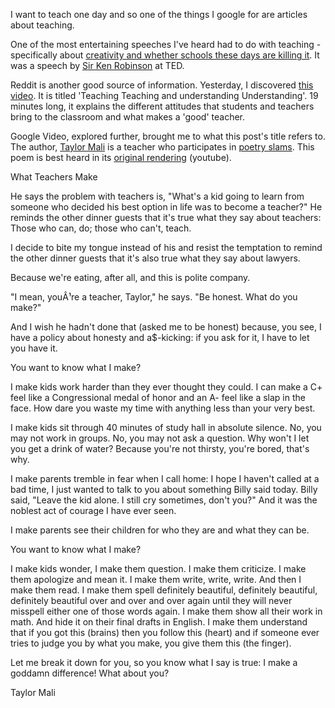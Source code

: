 I want to teach one day and so one of the things I google for are articles about teaching. 

One of the most entertaining speeches I've heard had to do with teaching - specifically about [creativity and whether schools these days are killing it](http://www.ted.com/index.php/talks/ken_robinson_says_schools_kill_creativity.html). It was a speech by [Sir Ken Robinson](http://en.wikipedia.org/wiki/Sir_Ken_Robinson) at TED.

Reddit is another good source of information. Yesterday, I discovered [this video](http://video.google.com/videoplay?docid=-5629273206953884671&hl=en). It is titled 'Teaching Teaching and understanding Understanding'. 19 minutes long, it explains the different attitudes that students and teachers bring to the classroom and what makes a 'good' teacher. 

Google Video, explored further, brought me to what this post's title refers to. The author, [Taylor Mali](http://en.wikipedia.org/wiki/Taylor_Mali) is a teacher who participates in [poetry slams](http://en.wikipedia.org/wiki/Poetry_slam). This poem is best heard in its [original rendering](http://www.youtube.com/watch?v=RxsOVK4syxU) (youtube). 

What Teachers Make 

He says the problem with teachers is, "What's a kid going to learn 
from someone who decided his best option in life was to become a teacher?" 
He reminds the other dinner guests that it's true what they say about 
teachers: 
Those who can, do; those who can't, teach.

I decide to bite my tongue instead of his 
and resist the temptation to remind the other dinner guests 
that it's also true what they say about lawyers.

Because we're eating, after all, and this is polite company.

"I mean, youÂ¹re a teacher, Taylor," he says. 
"Be honest. What do you make?"

And I wish he hadn't done that 
(asked me to be honest) 
because, you see, I have a policy 
about honesty and a$-kicking: 
if you ask for it, I have to let you have it.

You want to know what I make?

I make kids work harder than they ever thought they could. 
I can make a C+ feel like a Congressional medal of honor 
and an A- feel like a slap in the face. 
How dare you waste my time with anything less than your very best.

I make kids sit through 40 minutes of study hall 
in absolute silence. No, you may not work in groups. 
No, you may not ask a question. 
Why won't I let you get a drink of water? 
Because you're not thirsty, you're bored, that's why.

I make parents tremble in fear when I call home: 
I hope I haven't called at a bad time, 
I just wanted to talk to you about something Billy said today. 
Billy said, "Leave the kid alone. I still cry sometimes, don't you?" 
And it was the noblest act of courage I have ever seen.

I make parents see their children for who they are 
and what they can be.

You want to know what I make?

I make kids wonder, 
I make them question. 
I make them criticize. 
I make them apologize and mean it. 
I make them write, write, write. 
And then I make them read. 
I make them spell definitely beautiful, definitely beautiful, definitely 
beautiful 
over and over and over again until they will never misspell 
either one of those words again. 
I make them show all their work in math. 
And hide it on their final drafts in English. 
I make them understand that if you got this (brains) 
then you follow this (heart) and if someone ever tries to judge you 
by what you make, you give them this (the finger).

Let me break it down for you, so you know what I say is true: 
I make a goddamn difference! What about you?

Taylor Mali